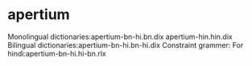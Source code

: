 # apertium
Monolingual dictionaries:apertium-bn-hi.bn.dix
                          apertium-hin.hin.dix
Bilingual dictionaries:apertium-bn-hi.bn-hi.dix
Constraint grammer:
     For hindi:apertium-bn-hi.hi-bn.rlx
     
